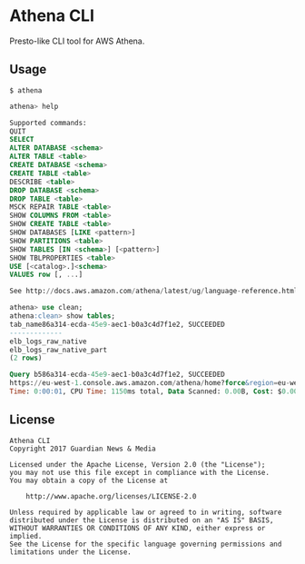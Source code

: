 Athena CLI
==========

Presto-like CLI tool for AWS Athena.

Usage
-----

```shell
$ athena
```

```sql
athena> help

Supported commands:
QUIT
SELECT
ALTER DATABASE <schema>
ALTER TABLE <table>
CREATE DATABASE <schema>
CREATE TABLE <table>
DESCRIBE <table>
DROP DATABASE <schema>
DROP TABLE <table>
MSCK REPAIR TABLE <table>
SHOW COLUMNS FROM <table>
SHOW CREATE TABLE <table>
SHOW DATABASES [LIKE <pattern>]
SHOW PARTITIONS <table>
SHOW TABLES [IN <schema>] [<pattern>]
SHOW TBLPROPERTIES <table>
USE [<catalog>.]<schema>
VALUES row [, ...]

See http://docs.aws.amazon.com/athena/latest/ug/language-reference.html

athena> use clean;
athena:clean> show tables;
tab_name86a314-ecda-45e9-aec1-b0a3c4d7f1e2, SUCCEEDED
-------------
elb_logs_raw_native
elb_logs_raw_native_part
(2 rows)

Query b586a314-ecda-45e9-aec1-b0a3c4d7f1e2, SUCCEEDED
https://eu-west-1.console.aws.amazon.com/athena/home?force&region=eu-west-1#query/history/b586a314-ecda-45e9-aec1-b0a3c4d7f1e2
Time: 0:00:01, CPU Time: 1150ms total, Data Scanned: 0.00B, Cost: $0.00

```


License
-------

    Athena CLI
    Copyright 2017 Guardian News & Media

    Licensed under the Apache License, Version 2.0 (the "License");
    you may not use this file except in compliance with the License.
    You may obtain a copy of the License at

        http://www.apache.org/licenses/LICENSE-2.0

    Unless required by applicable law or agreed to in writing, software
    distributed under the License is distributed on an "AS IS" BASIS,
    WITHOUT WARRANTIES OR CONDITIONS OF ANY KIND, either express or implied.
    See the License for the specific language governing permissions and
    limitations under the License.
